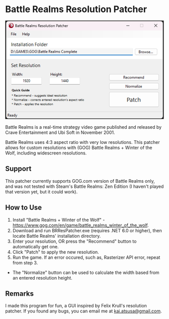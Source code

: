 # Battle Realms Resolution Patcher

![Screenshot](BRResPatcher.png)

Battle Realms is a real-time strategy video game published and released by Crave Entertainment and Ubi Soft in November 2001.

Battle Realms uses 4:3 aspect ratio with very low resolutions. This patcher allows for custom resolutions with (GOG) Battle Realms + Winter of the Wolf, including widescreen resolutions.

## Support
This patcher currently supports GOG.com version of Battle Realms only, and was not tested with Steam's Battle Realms: Zen Edition (I haven't played that version yet, but it could work).

## How to Use
1. Install "Battle Realms + Winter of the Wolf" - https://www.gog.com/en/game/battle_realms_winter_of_the_wolf.
2. Download and run BRResPatcher.exe (requires .NET 6.0 or higher), then locate Battle Realms' installation directory. 
3. Enter your resolution, OR press the "Recommend" button to automatically get one. 
4. Click "Patch" to apply the new resolution.
5. Run the game. If an error occured, such as, Rasterizer API error, repeat from step 3.

* The "Normalize" button can be used to calculate the width based from an entered resolution height.

## Remarks
I made this program for fun, a GUI inspired by Felix Krull's resolution patcher. If you found any bugs, you can email me at kai.atsusa@gmail.com.
